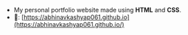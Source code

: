 
- My personal portfolio website made using **HTML** and **CSS**.
- :link:: [https://abhinavkashyap061.github.io](https://abhinavkashyap061.github.io/)


